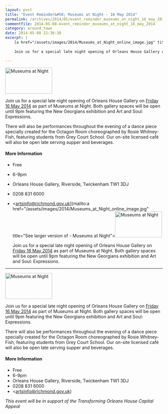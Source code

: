 ```yaml
---
layout: post
title: "Event Reminder&#58; Museums at Night - 16 May 2014"
permalink: /archives/2014/05/event_reminder_museums_at_night_16_may_2014.html
commentfile: 2014-05-08-event_reminder_museums_at_night_16_may_2014
category: around_town
date: 2014-05-08 22:36:38
excerpt: |
    [a href="/assets/images/2014/Museums_at_Night_online_image.jpg" title="See larger version of - Museums at Night"><img src="/assets/images/2014/Museums_at_Night_online_image_thumb.jpg" width="150" height="83" alt="Museums at Night" class="photo right" /></a>
    
    Join us for a special late night opening of Orleans House Gallery on <a href="https://stmargarets.london/event/event/200705144425">Friday 16 May 2014</a> as part of Museums at Night.  Both gallery spaces will be open until 9pm featuring the New Georgians exhibition and Art and Soul: Expressions.

---
```


<a href="/assets/images/2014/Museums_at_Night_online_image.jpg" title="See larger version of - Museums at Night"><img src="/assets/images/2014/Museums_at_Night_online_image_thumb.jpg" width="150" height="83" alt="Museums at Night" class="photo right" /></a>

Join us for a special late night opening of Orleans House Gallery on [Friday 16 May 2014](/event/event/200705144425) as part of Museums at Night. Both gallery spaces will be open until 9pm featuring the New Georgians exhibition and Art and Soul: Expressions.

There will also be performances throughout the evening of a dance piece specially created for the Octagon Room choreographed by Rosie Whitney-Fish, featuring students from Grey Court School. Our on-site licensed café will also be open late serving supper and beverages.

#### More Information

-   Free
-   6-9pm
-   Orleans House Gallery, Riverside, Twickenham TW1 3DJ
-   0208 831 6000
-   <artsinfo@richmond.gov.uk](mailto:a href="/assets/images/2014/Museums_at_Night_online_image.jpg" title="See larger version of - Museums at Night"><img src="/assets/images/2014/Museums_at_Night_online_image_thumb.jpg" width="150" height="83" alt="Museums at Night" class="photo right" /></a>
    
    Join us for a special late night opening of Orleans House Gallery on <a href="https://stmargarets.london/event/event/200705144425">Friday 16 May 2014</a> as part of Museums at Night.  Both gallery spaces will be open until 9pm featuring the New Georgians exhibition and Art and Soul: Expressions.

---

<a href="/assets/images/2014/Museums_at_Night_online_image.jpg" title="See larger version of - Museums at Night"><img src="/assets/images/2014/Museums_at_Night_online_image_thumb.jpg" width="150" height="83" alt="Museums at Night" class="photo right" /></a>

Join us for a special late night opening of Orleans House Gallery on [Friday 16 May 2014](/event/event/200705144425) as part of Museums at Night. Both gallery spaces will be open until 9pm featuring the New Georgians exhibition and Art and Soul: Expressions.

There will also be performances throughout the evening of a dance piece specially created for the Octagon Room choreographed by Rosie Whitney-Fish, featuring students from Grey Court School. Our on-site licensed café will also be open late serving supper and beverages.

#### More Information

-   Free
-   6-9pm
-   Orleans House Gallery, Riverside, Twickenham TW1 3DJ
-   0208 831 6000
-   <artsinfo@richmond.gov.uk)

*This event will be in support of the Transforming Orleans House Capital Appeal*
